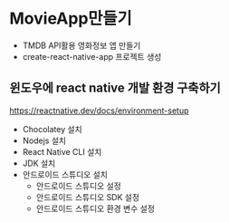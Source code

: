 # MovieApp만들기 
- TMDB API활용 영화정보 앱 만들기 
- create-react-native-app 프로젝트 생성

## 윈도우에 react native 개발 환경 구축하기
https://reactnative.dev/docs/environment-setup   
- Chocolatey 설치
- Nodejs 설치
- React Native CLI 설치
- JDK 설치
- 안드로이드 스튜디오 설치
  - 안드로이드 스튜디오 설정
  - 안드로이드 스튜디오 SDK 설정
  - 안드로이드 스튜디오 환경 변수 설정
  
